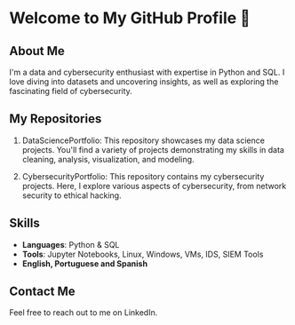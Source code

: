 # Welcome to My GitHub Profile 👋

## About Me
I'm a data and cybersecurity enthusiast with expertise in Python and SQL. I love diving into datasets and uncovering insights, as well as exploring the fascinating field of cybersecurity.

## My Repositories
1. DataSciencePortfolio: This repository showcases my data science projects. You'll find a variety of projects demonstrating my skills in data cleaning, analysis, visualization, and modeling.

2. CybersecurityPortfolio: This repository contains my cybersecurity projects. Here, I explore various aspects of cybersecurity, from network security to ethical hacking.

## Skills
- **Languages**: Python & SQL
- **Tools**: Jupyter Notebooks, Linux, Windows, VMs, IDS, SIEM Tools
- **English, Portuguese and Spanish**

## Contact Me
Feel free to reach out to me on LinkedIn.
